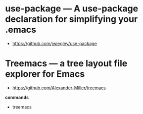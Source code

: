# use-package — A use-package declaration for simplifying your .emacs 

* https://github.com/jwiegley/use-package

# Treemacs — a tree layout file explorer for Emacs

* https://github.com/Alexander-Miller/treemacs

**commands**
* treemacs
